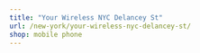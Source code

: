 ```yaml
---
title: "Your Wireless NYC Delancey St"
url: /new-york/your-wireless-nyc-delancey-st/
shop: mobile phone
---
```

